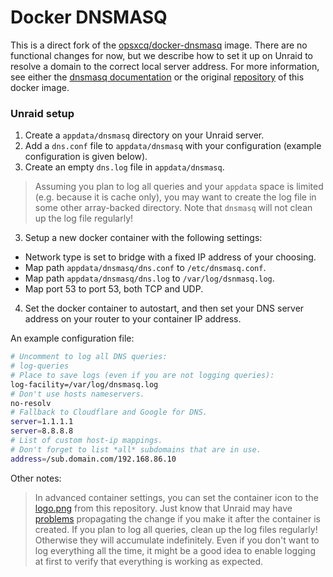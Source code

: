 # Docker DNSMASQ

This is a direct fork of the [opsxcq/docker-dnsmasq](https://github.com/opsxcq/docker-dnsmasq) image. There are no functional changes for now, but we describe how to set it up on Unraid to resolve a domain to the correct local server address. For more information, see either the [dnsmasq documentation](https://wiki.archlinux.org/title/Dnsmasq) or the original [repository](https://github.com/opsxcq/docker-dnsmasq) of this docker image.

### Unraid setup

 1. Create a `appdata/dnsmasq` directory on your Unraid server.
 2. Add a `dns.conf` file to `appdata/dnsmasq` with your configuration (example configuration is given below).
 3. Create an empty `dns.log` file in `appdata/dnsmasq`.

   > Assuming you plan to log all queries and your `appdata` space is limited (e.g. because it is cache only), you may want to create the log file in some other array-backed directory. Note that `dnsmasq` will not clean up the log file regularly!

 3. Setup a new docker container with the following settings:

   - Network type is set to bridge with a fixed IP address of your choosing.
   - Map path `appdata/dnsmasq/dns.conf` to `/etc/dnsmasq.conf`.
   - Map path `appdata/dnsmasq/dns.log` to `/var/log/dsnmasq.log`.
   - Map port 53 to port 53, both TCP and UDP.

 4. Set the docker container to autostart, and then set your DNS server address on your router to your container IP address.

An example configuration file:

```bash
# Uncomment to log all DNS queries:
# log-queries
# Place to save logs (even if you are not logging queries):
log-facility=/var/log/dnsmasq.log
# Don't use hosts nameservers.
no-resolv
# Fallback to Cloudflare and Google for DNS.
server=1.1.1.1
server=8.8.8.8
# List of custom host-ip mappings. 
# Don't forget to list *all* subdomains that are in use.    
address=/sub.domain.com/192.168.86.10
```

Other notes:
 > In advanced container settings, you can set the container icon to the [logo.png](https://github.com/daemontus/luggage/raw/main/docker/dnsmasq/logo.png) from this repository. Just know that Unraid may have [problems](https://forums.unraid.net/topic/96765-cant-change-docker-container-icon/) propagating the change if you make it after the container is created.
 > If you plan to log all queries, clean up the log files regularly! Otherwise they will accumulate indefinitely.
 > Even if you don't want to log everything all the time, it might be a good idea to enable logging at first to verify that everything is working as expected.
